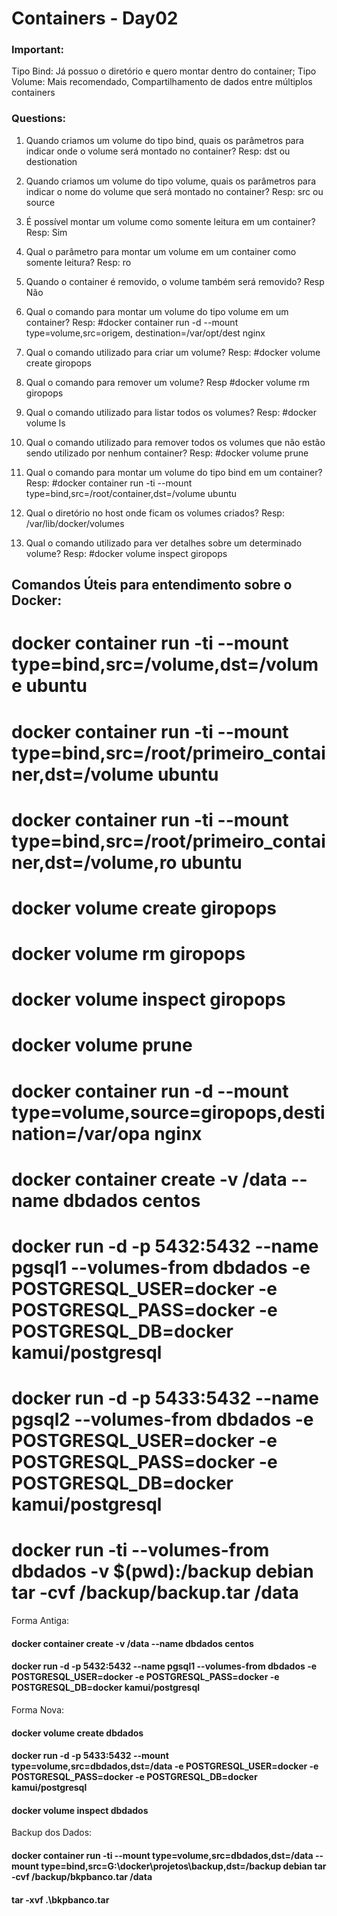 
# Containers - Day02

### Important:
Tipo Bind: Já possuo o diretório e quero montar dentro do container;
Tipo Volume: Mais recomendado, Compartilhamento de dados entre múltiplos containers

### Questions:
1) Quando criamos um volume do tipo bind, quais os parâmetros para indicar onde o volume será montado no container?
Resp: dst ou destionation

2) Quando criamos um volume do tipo volume, quais os parâmetros para indicar o nome do volume que será montado no container?
Resp: src ou source

3) É possível montar um volume como somente leitura em um container?
Resp: Sim

4) Qual o parâmetro para montar um volume em um container como somente leitura?
Resp: ro

5) Quando o container é removido, o volume também será removido?
Resp Não

6) Qual o comando para montar um volume do tipo volume em um container?
Resp: #docker container run -d --mount type=volume,src=origem, destination=/var/opt/dest nginx

7) Qual o comando utilizado para criar um volume?
Resp: #docker volume create giropops

8) Qual o comando para remover um volume?
Resp #docker volume rm giropops

9) Qual o comando utilizado para listar todos os volumes?
Resp: #docker volume ls

10) Qual o comando utilizado para remover todos os volumes que não estão sendo utilizado por nenhum container?
Resp: #docker volume prune

11) Qual o comando para montar um volume do tipo bind em um container?
Resp: #docker container run -ti --mount type=bind,src=/root/container,dst=/volume ubuntu

12) Qual o diretório no host onde ficam os volumes criados?
Resp: /var/lib/docker/volumes

13) Qual o comando utilizado para ver detalhes sobre um determinado volume?
Resp: #docker volume inspect giropops

## Comandos Úteis para entendimento sobre o Docker:
# docker container run -ti --mount type=bind,src=/volume,dst=/volume ubuntu
# docker container run -ti --mount type=bind,src=/root/primeiro_container,dst=/volume ubuntu
# docker container run -ti --mount type=bind,src=/root/primeiro_container,dst=/volume,ro ubuntu
# docker volume create giropops
# docker volume rm giropops
# docker volume inspect giropops
# docker volume prune
# docker container run -d --mount type=volume,source=giropops,destination=/var/opa  nginx
# docker container create -v /data --name dbdados centos
# docker run -d -p 5432:5432 --name pgsql1 --volumes-from dbdados -e POSTGRESQL_USER=docker -e POSTGRESQL_PASS=docker -e POSTGRESQL_DB=docker kamui/postgresql
# docker run -d -p 5433:5432 --name pgsql2 --volumes-from dbdados -e  POSTGRESQL_USER=docker -e POSTGRESQL_PASS=docker -e POSTGRESQL_DB=docker kamui/postgresql
# docker run -ti --volumes-from dbdados -v $(pwd):/backup debian tar -cvf /backup/backup.tar /data

Forma Antiga:
#### docker container create -v /data --name dbdados centos
#### docker run -d -p 5432:5432 --name pgsql1 --volumes-from dbdados -e POSTGRESQL_USER=docker -e POSTGRESQL_PASS=docker -e POSTGRESQL_DB=docker kamui/postgresql

Forma Nova:
#### docker volume create dbdados
#### docker run -d -p 5433:5432 --mount type=volume,src=dbdados,dst=/data -e POSTGRESQL_USER=docker -e POSTGRESQL_PASS=docker -e POSTGRESQL_DB=docker kamui/postgresql
#### docker volume inspect dbdados

Backup dos Dados:
#### docker container run -ti --mount type=volume,src=dbdados,dst=/data --mount type=bind,src=G:\docker\projetos\backup,dst=/backup debian tar -cvf /backup/bkpbanco.tar /data
#### tar -xvf .\bkpbanco.tar


